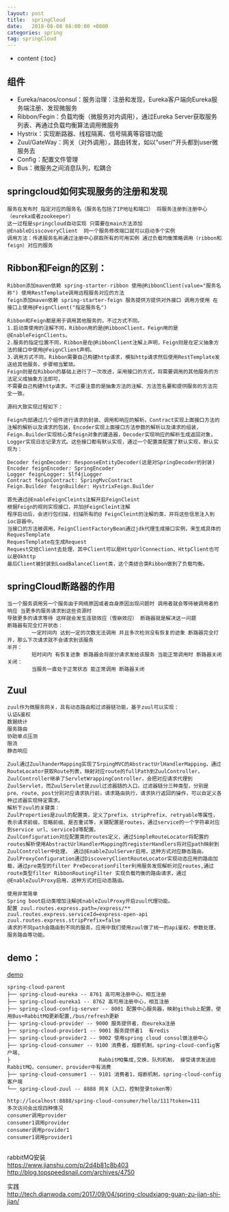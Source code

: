 ```yaml
---
layout: post
title:  springCloud
date:   2018-08-08 08:00:00 +0800
categories: spring
tag: springCloud
---
```


* content
{:toc}

## 组件
+ Eureka/nacos/consul：服务治理：注册和发现，Eureka客户端向Eureka服务端注册、发现微服务  
+ Ribbon/Fegin：负载均衡（微服务对内调用），通过Eureka Server获取服务列表、再通过负载均衡算法调用微服务  
+ Hystrix：实现断路器、线程隔离、信号隔离等容错功能  
+ Zuul/GateWay：网关（对外调用），路由转发，如以"user/"开头都到user微服务去  
+ Config：配置文件管理  
+ Bus：微服务之间消息队列，松耦合  

## springcloud如何实现服务的注册和发现

    服务在发布时 指定对应的服务名（服务名包括了IP地址和端口） 将服务注册到注册中心（eureka或者zookeeper）
    这一过程是springcloud自动实现 只需要在main方法添加@EnableDisscoveryClient  同一个服务修改端口就可以启动多个实例
    调用方法：传递服务名称通过注册中心获取所有的可用实例 通过负载均衡策略调用（ribbon和feign）对应的服务

## Ribbon和Feign的区别：

    Ribbon添加maven依赖 spring-starter-ribbon 使用@RibbonClient(value="服务名称") 使用RestTemplate调用远程服务对应的方法
    feign添加maven依赖 spring-starter-feign 服务提供方提供对外接口 调用方使用 在接口上使用@FeignClient("指定服务名")

    Ribbon和Feign都是用于调用其他服务的，不过方式不同。
    1.启动类使用的注解不同，Ribbon用的是@RibbonClient，Feign用的是@EnableFeignClients。
    2.服务的指定位置不同，Ribbon是在@RibbonClient注解上声明，Feign则是在定义抽象方法的接口中使用@FeignClient声明。
    3.调用方式不同，Ribbon需要自己构建http请求，模拟http请求然后使用RestTemplate发送给其他服务，步骤相当繁琐。
    Feign则是在Ribbon的基础上进行了一次改进，采用接口的方式，将需要调用的其他服务的方法定义成抽象方法即可，
    不需要自己构建http请求。不过要注意的是抽象方法的注解、方法签名要和提供服务的方法完全一致。
    
    源码大致实现过程如下：
    
    Feign内部通过几个组件进行请求的封装、调用和响应的解析。Contract实现上面接口方法的注解的解析以及请求的包装，Encoder实现上面接口方法参数的解析以及请求的组装，Feign.Builder实现核心类feign对象的建造器，Decoder实现响应的解析生成返回对象，Logger实现日志记录方式。这些接口都有默认实现，通过一个配置类配置了默认实现，默认实现为：
    
    Decoder feignDecoder: ResponseEntityDecoder(这是对SpringDecoder的封装)
    Encoder feignEncoder: SpringEncoder
    Logger feignLogger: Slf4jLogger
    Contract feignContract: SpringMvcContract
    Feign.Builder feignBuilder: HystrixFeign.Builder
    
    首先通过@EnableFeignCleints注解开启FeignCleint
    根据Feign的规则实现接口，并加@FeignCleint注解
    程序启动后，会进行包扫描，扫描所有的@ FeignCleint的注解的类，并将这些信息注入到ioc容器中。
    当接口的方法被调用，FeignClientFactoryBean通过jdk代理生成接口实例，来生成具体的RequesTemplate
    RequesTemplate在生成Request
    Request交给Client去处理，其中Client可以是HttpUrlConnection、HttpClient也可以是Okhttp
    最后Client被封装到LoadBalanceClient类，这个类结合类Ribbon做到了负载均衡。

## springCloud断路器的作用

    当一个服务调用另一个服务由于网络原因或者自身原因出现问题时 调用者就会等待被调用者的响应 当更多的服务请求到这些资源时
    导致更多的请求等待 这样就会发生连锁效应（雪崩效应） 断路器就是解决这一问题
    断路器有完全打开状态：
            一定时间内 达到一定的次数无法调用 并且多次检测没有恢复的迹象 断路器完全打开，那么下次请求就不会请求到该服务
    半开：
            短时间内 有恢复迹象 断路器会将部分请求发给该服务 当能正常调用时 断路器关闭
    关闭：
            当服务一直处于正常状态 能正常调用 断路器关闭

## Zuul

    zuul作为微服务网关，具有动态路由和过滤器链功能，基于zuul可以实现：
    认证&鉴权
    数据统计
    服务路由
    协助单点压测
    限流
    静态响应
    
    Zuul通过ZuulhanderMapping实现了SrpingMVC的AbstractUrlHandlerMapping，通过RouteLocator获取Route列表，映射对应route的fullPath到ZuulController，ZuulController继承了ServletWrappingController，会把对应请求代理到ZuulServlet，而ZuulServlet是zuul过滤器链的入口，过滤器链分三种类型，分别是pre、route、post分别对应请求执行前，请求路由执行，请求执行返回的操作，可以自定义各种过滤器实现特定需求。 
    解析下zuul的关键类：
    ZuulProperties是zuul的配置类，定义了prefix、stripPrefix、retryable等属性，表示请求前缀，忽略前缀、是否重试等，关键配置是routes，通过service的一个字符串对应到service url、serviceId等配置。
    ZuulConfiguration对应配置类的routes定义，通过SimpleRouteLocator将配置的routes解析使用AbstractUrlHandlerMapping的registerHandlers将对应path映射到ZuulController中处理， 通过@EnableZuulServer启用，这种方式对应静态路由。
    ZuulProxyConfiguration通过DiscoveryClientRouteLocator实现动态应用的路由加载，通过pre类型的filter PreDecorationFilter利用服务发现解析对应routes,通过route类型filter RibbonRoutingFilter 实现负载均衡的路由请求，通过@EnableZuulProxy启用，这种方式对应动态路由。
    
    使用非常简单
    Spring boot启动类增加注解@EnableZuulProxy开启zuul代理功能。
    配置 zuul.routes.express.path=/express/** 
    zuul.routes.express.serviceId=express-open-api 
    zuul.routes.express.stripPrefix=false 
    请求的不同path会路由到不同的服务，应用中我们使用zuul做了统一的api鉴权，参数处理，服务路由等功能。

## demo：
[demo](https://github.com/glowwormX/note/tree/master/Java/springCloud/spring-cloud-parent)
```
spring-cloud-parent   
├── spring-cloud-eureka -- 8761 高可用注册中心，相互注册    
├── spring-cloud-eureka1 -- 8762 高可用注册中心，相互注册     
├── spring-cloud-config-server -- 8001 配置中心服务器，映射github上配置，使用Bus+RabbitMQ更新配置,/bus/refresh更新     
├── spring-cloud-provider -- 9000 服务提供者，向eureka注册   
├── spring-cloud-provider1 -- 9001 服务提供者1  有redis 
├── spring-cloud-provider2 -- 9002 使用spring cloud consul做注册中心
├── spring-cloud-consumer -- 9100 消费者，熔断机制，spring-cloud-config客户端, 
├                             RabbitMQ集成,交换、队列机制， 接受请求发送给RabbitMQ，consumer、provider中有消费
├── spring-cloud-consumer1 -- 9101 消费者1，熔断机制，spring-cloud-config客户端    
└── spring-cloud-zuul -- 8888 网关（入口，控制登录token等）   

http://localhost:8888/spring-cloud-consumer/hello/111?token=111
多次访问会出现四种情况
consumer调用provider
consumer1调用provider
consumer调用provider1
consumer1调用provider1
```

## 
rabbitMQ安装   
https://www.jianshu.com/p/2d4b81c8b403   
http://blog.topspeedsnail.com/archives/4750   

实践   
http://tech.dianwoda.com/2017/09/04/spring-cloudxiang-guan-zu-jian-shi-jian/